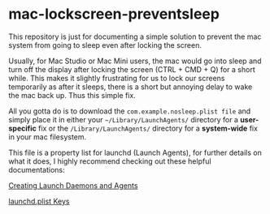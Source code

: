 # mac-lockscreen-preventsleep
This repository is just for documenting a simple solution to prevent the mac system from going to sleep even after locking the screen. 

Usually, for Mac Studio or Mac Mini users, the mac would go into sleep and turn off the display after locking the screen (CTRL + CMD + Q) for a short while. This makes it slightly frustrating for us to lock our screens temporarily as after it sleeps, there is a short but annoying delay to wake the mac back up. Thus this simple fix. 

All you gotta do is to download the `com.example.nosleep.plist file` and simply place it in either your `~/Library/LaunchAgents/` directory for a **user-specific** fix or the `/Library/LaunchAgents/` directory for a **system-wide** fix in your mac filesystem. 

This file is a property list for launchd (Launch Agents), for further details on what it does, I highly recommend checking out these helpful documentations: 

[Creating Launch Daemons and Agents](https://developer.apple.com/library/archive/documentation/MacOSX/Conceptual/BPSystemStartup/Chapters/CreatingLaunchdJobs.html)

[launchd.plist Keys](https://keith.github.io/xcode-man-pages/launchd.plist.5.html)
